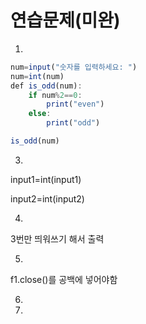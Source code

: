 # 연습문제(미완)

1.

```jsx
num=input("숫자를 입력하세요: ")
num=int(num)
def is_odd(num):
    if num%2==0:
        print("even")
    else:
        print("odd")

is_odd(num)
```

3.

input1=int(input1)

input2=int(input2)

4.

3번만 띄워쓰기 해서 출력

5.

f1.close()를 공백에 넣어야함

6.

7.